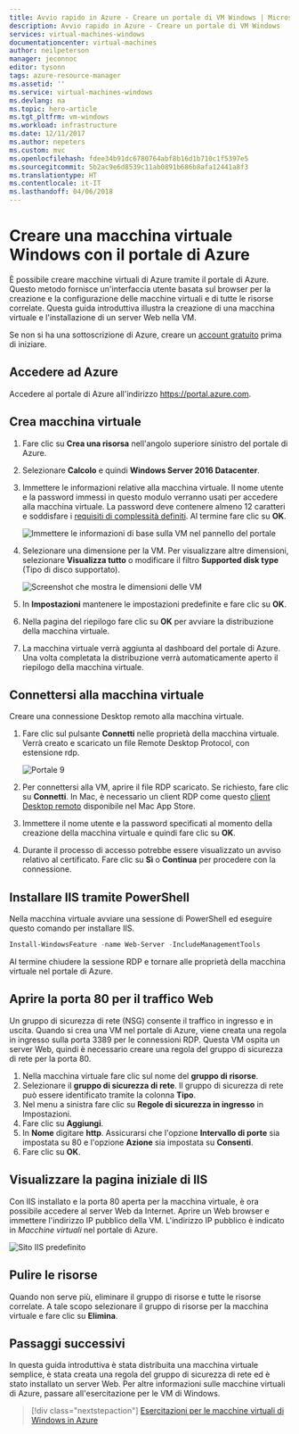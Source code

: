 ```yaml
---
title: Avvio rapido in Azure - Creare un portale di VM Windows | Microsoft Docs
description: Avvio rapido in Azure - Creare un portale di VM Windows
services: virtual-machines-windows
documentationcenter: virtual-machines
author: neilpeterson
manager: jeconnoc
editor: tysonn
tags: azure-resource-manager
ms.assetid: ''
ms.service: virtual-machines-windows
ms.devlang: na
ms.topic: hero-article
ms.tgt_pltfrm: vm-windows
ms.workload: infrastructure
ms.date: 12/11/2017
ms.author: nepeters
ms.custom: mvc
ms.openlocfilehash: fdee34b91dc6780764abf8b16d1b710c1f5397e5
ms.sourcegitcommit: 5b2ac9e6d8539c11ab0891b686b8afa12441a8f3
ms.translationtype: HT
ms.contentlocale: it-IT
ms.lasthandoff: 04/06/2018
---
```

# <a name="create-a-windows-virtual-machine-with-the-azure-portal"></a>Creare una macchina virtuale Windows con il portale di Azure

È possibile creare macchine virtuali di Azure tramite il portale di Azure. Questo metodo fornisce un'interfaccia utente basata sul browser per la creazione e la configurazione delle macchine virtuali e di tutte le risorse correlate. Questa guida introduttiva illustra la creazione di una macchina virtuale e l'installazione di un server Web nella VM.

Se non si ha una sottoscrizione di Azure, creare un [account gratuito](https://azure.microsoft.com/free/?WT.mc_id=A261C142F) prima di iniziare.

## <a name="log-in-to-azure"></a>Accedere ad Azure

Accedere al portale di Azure all'indirizzo https://portal.azure.com.

## <a name="create-virtual-machine"></a>Crea macchina virtuale

1. Fare clic su **Crea una risorsa** nell'angolo superiore sinistro del portale di Azure.

2. Selezionare **Calcolo** e quindi **Windows Server 2016 Datacenter**. 

3. Immettere le informazioni relative alla macchina virtuale. Il nome utente e la password immessi in questo modulo verranno usati per accedere alla macchina virtuale. La password deve contenere almeno 12 caratteri e soddisfare i [requisiti di complessità definiti](faq.md#what-are-the-password-requirements-when-creating-a-vm). Al termine fare clic su **OK**.

    ![Immettere le informazioni di base sulla VM nel pannello del portale](./media/quick-create-portal/create-windows-vm-portal-basic-blade.png)  

4. Selezionare una dimensione per la VM. Per visualizzare altre dimensioni, selezionare **Visualizza tutto** o modificare il filtro **Supported disk type** (Tipo di disco supportato). 

    ![Screenshot che mostra le dimensioni delle VM](./media/quick-create-portal/create-windows-vm-portal-sizes.png)  

5. In **Impostazioni** mantenere le impostazioni predefinite e fare clic su **OK**. 

6. Nella pagina del riepilogo fare clic su **OK** per avviare la distribuzione della macchina virtuale.

7. La macchina virtuale verrà aggiunta al dashboard del portale di Azure. Una volta completata la distribuzione verrà automaticamente aperto il riepilogo della macchina virtuale.


## <a name="connect-to-virtual-machine"></a>Connettersi alla macchina virtuale

Creare una connessione Desktop remoto alla macchina virtuale.

1. Fare clic sul pulsante **Connetti** nelle proprietà della macchina virtuale. Verrà creato e scaricato un file Remote Desktop Protocol, con estensione rdp.

    ![Portale 9](./media/quick-create-portal/quick-create-portal/portal-quick-start-9.png) 

2. Per connettersi alla VM, aprire il file RDP scaricato. Se richiesto, fare clic su **Connetti**. In Mac, è necessario un client RDP come questo [client Desktop remoto](https://itunes.apple.com/us/app/microsoft-remote-desktop/id715768417?mt=12) disponibile nel Mac App Store.

3. Immettere il nome utente e la password specificati al momento della creazione della macchina virtuale e quindi fare clic su **OK**.

4. Durante il processo di accesso potrebbe essere visualizzato un avviso relativo al certificato. Fare clic su **Sì** o **Continua** per procedere con la connessione.


## <a name="install-iis-using-powershell"></a>Installare IIS tramite PowerShell

Nella macchina virtuale avviare una sessione di PowerShell ed eseguire questo comando per installare IIS.

```powershell
Install-WindowsFeature -name Web-Server -IncludeManagementTools
```

Al termine chiudere la sessione RDP e tornare alle proprietà della macchina virtuale nel portale di Azure.

## <a name="open-port-80-for-web-traffic"></a>Aprire la porta 80 per il traffico Web 

Un gruppo di sicurezza di rete (NSG) consente il traffico in ingresso e in uscita. Quando si crea una VM nel portale di Azure, viene creata una regola in ingresso sulla porta 3389 per le connessioni RDP. Questa VM ospita un server Web, quindi è necessario creare una regola del gruppo di sicurezza di rete per la porta 80.

1. Nella macchina virtuale fare clic sul nome del **gruppo di risorse**.
2. Selezionare il **gruppo di sicurezza di rete**. Il gruppo di sicurezza di rete può essere identificato tramite la colonna **Tipo**. 
3. Nel menu a sinistra fare clic su **Regole di sicurezza in ingresso** in Impostazioni.
4. Fare clic su **Aggiungi**.
5. In **Nome** digitare **http**. Assicurarsi che l'opzione **Intervallo di porte** sia impostata su 80 e l'opzione **Azione** sia impostata su **Consenti**. 
6. Fare clic su **OK**.


## <a name="view-the-iis-welcome-page"></a>Visualizzare la pagina iniziale di IIS

Con IIS installato e la porta 80 aperta per la macchina virtuale, è ora possibile accedere al server Web da Internet. Aprire un Web browser e immettere l'indirizzo IP pubblico della VM. L'indirizzo IP pubblico è indicato in *Macchine virtuali* nel portale di Azure.

![Sito IIS predefinito](./media/quick-create-powershell/default-iis-website.png) 

## <a name="clean-up-resources"></a>Pulire le risorse

Quando non serve più, eliminare il gruppo di risorse e tutte le risorse correlate. A tale scopo selezionare il gruppo di risorse per la macchina virtuale e fare clic su **Elimina**.

## <a name="next-steps"></a>Passaggi successivi

In questa guida introduttiva è stata distribuita una macchina virtuale semplice, è stata creata una regola del gruppo di sicurezza di rete ed è stato installato un server Web. Per altre informazioni sulle macchine virtuali di Azure, passare all'esercitazione per le VM di Windows.

> [!div class="nextstepaction"]
> [Esercitazioni per le macchine virtuali di Windows in Azure](./tutorial-manage-vm.md)
